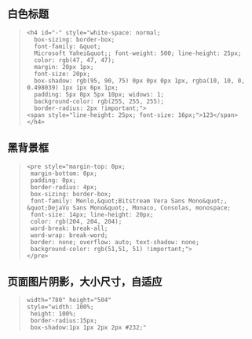 ## 白色标题 ##

>     <h4 id="-" style="white-space: normal;
>       box-sizing: border-box;
>       font-family: &quot;
>       Microsoft Yahei&quot;; font-weight: 500; line-height: 25px; 
>       color: rgb(47, 47, 47);
>       margin: 20px 1px;
>       font-size: 20px;
>       box-shadow: rgb(95, 90, 75) 0px 0px 0px 1px, rgba(10, 10, 0, 0.498039) 1px 1px 6px 1px;
>       padding: 5px 0px 5px 10px; widows: 1;
>       background-color: rgb(255, 255, 255);
>       border-radius: 2px !important;">
>     <span style="line-height: 25px; font-size: 16px;">123</span>
>     </h4>


## 黑背景框 ##

>     <pre style="margin-top: 0px;
>      margin-bottom: 0px;
>      padding: 0px;
>      border-radius: 4px;
>      box-sizing: border-box;
>      font-family: Menlo,&quot;Bitstream Vera Sans Mono&quot;, &quot;DejaVu Sans Mono&quot;, Monaco, Consolas, monospace;
>      font-size: 14px; line-height: 20px;
>      color: rgb(204, 204, 204);
>      word-break: break-all;
>      word-wrap: break-word;
>      border: none; overflow: auto; text-shadow: none;
>      background-color: rgb(51,51, 51) !important;">
>     </pre>

## 页面图片阴影，大小尺寸，自适应 ##

>     width="780" height="504" 
>     style="width: 100%;
>      height: 100%;
>      border-radius:15px;
>      box-shadow:1px 1px 2px 2px #232;"